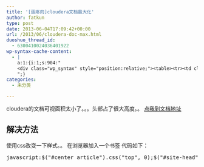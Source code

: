 ```yaml
---
title: '[蛋疼向]cloudera文档最大化'
author: fatkun
type: post
date: 2013-06-04T17:09:42+00:00
url: /2013/06/cloudera-doc-max.html
duoshuo_thread_id:
  - 6300410024036401922
wp-syntax-cache-content:
  - |
    a:1:{i:1;s:904:"
    <div class="wp_syntax" style="position:relative;"><table><tr><td class="code"><pre class="js" style="font-family:monospace;">javascript:$(&quot;#center article&quot;).css(&quot;top&quot;, 0);$(&quot;#site-head&quot;).hide();$(&quot;#topnav&quot;).hide();$(&quot;#searchform&quot;).css(&quot;top&quot;, &quot;auto&quot;).css(&quot;bottom&quot;, 0).css(&quot;left&quot;, &quot;10px&quot;).css(&quot;right&quot;, &quot;auto&quot;);$(&quot;#leftbar&quot;).css(&quot;top&quot;, 0);</pre></td></tr></table><p class="theCode" style="display:none;">javascript:$(&quot;#center article&quot;).css(&quot;top&quot;, 0);$(&quot;#site-head&quot;).hide();$(&quot;#topnav&quot;).hide();$(&quot;#searchform&quot;).css(&quot;top&quot;, &quot;auto&quot;).css(&quot;bottom&quot;, 0).css(&quot;left&quot;, &quot;10px&quot;).css(&quot;right&quot;, &quot;auto&quot;);$(&quot;#leftbar&quot;).css(&quot;top&quot;, 0);</p></div>
    ";}
categories:
  - 未分类

---
```

cloudera的文档可视面积太小了。。。头部占了很大高度。。
<a href="http://www.cloudera.com/content/cloudera-content/cloudera-docs/CDH4/4.2.0/CDH4-Release-Notes/CDH4-Release-Notes.html" target="_blank">点我到文档地址</a>
## 解决方法

使用css改变一下样式。。
在浏览器加入一个书签
代码如下：
<pre lang="js" escaped="true">javascript:$("#center article").css("top", 0);$("#site-head").hide();$("#topnav").hide();$("#searchform").css("top", "auto").css("bottom", 0).css("left", "10px").css("right", "auto");$("#leftbar").css("top", 0);</pre>